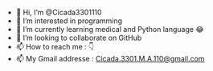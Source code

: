 - 👋 Hi, I’m @Cicada3301110
- 👀 I’m interested in programming 
- 🌱 I’m currently learning medical and Python language 😂
- 💞️ I’m looking to collaborate on GitHub
- 📫 How to reach me : 👇 
- 📫 My Gmail addresse : Cicada.3301.M.A.110@gmail.com

<!---
Cicada3301110/Cicada3301110 is a ✨ special ✨ repository because its `README.md` (this file) appears on your GitHub profile.
You can click the Preview link to take a look at your changes.
--->
